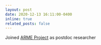```yaml
---
layout: post
date: 2020-12-13 16:11:00-0400
inline: true
related_posts: false
---
```


Joined [ARME Project](https://arme-project.co.uk/) as postdoc researcher